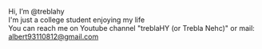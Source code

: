 Hi, I’m @treblahy<br>
I'm just a college student enjoying my life<br>
You can reach me on Youtube channel "treblaHY (or Trebla Nehc)" or mail: albert93110812@gmail.com<br>

<!---
treblahy/treblahy is a ✨ special ✨ repository because its `README.md` (this file) appears on your GitHub profile.
You can click the Preview link to take a look at your changes.
--->
